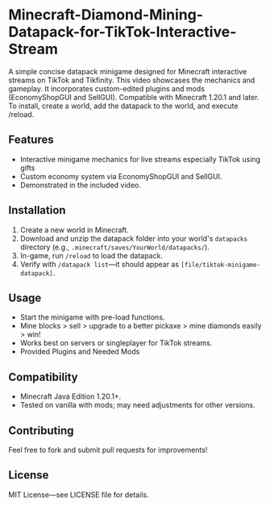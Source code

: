 # Minecraft-Diamond-Mining-Datapack-for-TikTok-Interactive-Stream
A simple concise datapack minigame designed for Minecraft interactive streams on TikTok and Tikfinity. This video showcases the mechanics and gameplay. It incorporates custom-edited plugins and mods (EconomyShopGUI and SellGUI). Compatible with Minecraft 1.20.1 and later. To install, create a world, add the datapack to the world, and execute /reload.

## Features
- Interactive minigame mechanics for live streams especially TikTok using gifts
- Custom economy system via EconomyShopGUI and SellGUI.
- Demonstrated in the included video.

## Installation
1. Create a new world in Minecraft.
2. Download and unzip the datapack folder into your world's `datapacks` directory (e.g., `.minecraft/saves/YourWorld/datapacks/`).
3. In-game, run `/reload` to load the datapack.
4. Verify with `/datapack list`—it should appear as `[file/tiktok-minigame-datapack]`.

## Usage
- Start the minigame with pre-load functions.
- Mine blocks > sell > upgrade to a better pickaxe > mine diamonds easily > win!
- Works best on servers or singleplayer for TikTok streams.
- Provided Plugins and Needed Mods


## Compatibility
- Minecraft Java Edition 1.20.1+.
- Tested on vanilla with mods; may need adjustments for other versions.

## Contributing
Feel free to fork and submit pull requests for improvements!

## License
MIT License—see LICENSE file for details.
